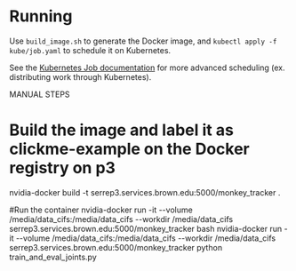 # Running

Use `build_image.sh` to generate the Docker image, and `kubectl apply -f
kube/job.yaml` to schedule it on Kubernetes.

See the [Kubernetes Job
documentation](https://kubernetes.io/docs/concepts/workloads/controllers/jobs-run-to-completion/)
for more advanced scheduling (ex. distributing work through Kubernetes).

MANUAL STEPS

# Build the image and label it as clickme-example on the Docker registry on p3
nvidia-docker build -t serrep3.services.brown.edu:5000/monkey_tracker .

#Run the container
nvidia-docker run -it --volume /media/data_cifs:/media/data_cifs --workdir /media/data_cifs serrep3.services.brown.edu:5000/monkey_tracker bash
nvidia-docker run -it --volume /media/data_cifs:/media/data_cifs --workdir /media/data_cifs serrep3.services.brown.edu:5000/monkey_tracker python train_and_eval_joints.py
